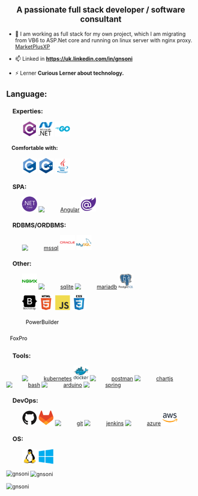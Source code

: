 <h2 align="center">A passionate full stack developer / software consultant</h2>

- 🔭 I am working as full stack for my own project, which I am migrating from VB6 to ASP.Net core and running on linux server with nginx proxy. [MarketPlusXP](https://marketplusxp.com)

- 📫 Linked in **https://uk.linkedin.com/in/gnsoni**

- ⚡ Lerner **Curious Lerner about technology.**

<h2 align="left">Language:</h2>
<h3 style="text-indent: 1em;" align="left">Experties:</h3>
<p style="text-indent: 3em;" align="left">
    <a href="https://www.w3schools.com/cs/" target="_blank" rel="noreferrer"><img
            src="https://raw.githubusercontent.com/devicons/devicon/master/icons/csharp/csharp-original.svg"
            alt="csharp" width="40" height="40" /></a>
    <a href="https://dotnet.microsoft.com/" target="_blank" rel="noreferrer"><img
            src="https://raw.githubusercontent.com/devicons/devicon/master/icons/dot-net/dot-net-original-wordmark.svg"
            alt="dotnet" width="40" height="40" /></a>
    <a href="https://go.dev/" target="_blank" rel="noreferrer"><img
            src="https://raw.githubusercontent.com/devicons/devicon/master/icons/go/go-original-wordmark.svg" alt="Go"
            width="40" height="40" /></a>
</p>
<h4 style="text-indent: 1em;" align="left">Comfortable with:</h4>
<p style="text-indent: 3em;" align="left">
    <a href="https://www.cprogramming.com/" target="_blank" rel="noreferrer">
        <img src="https://raw.githubusercontent.com/devicons/devicon/master/icons/c/c-original.svg" alt="c" width="40"
            height="40" /></a>
    <a href="https://www.w3schools.com/cpp/" target="_blank" rel="noreferrer">
        <img src="https://raw.githubusercontent.com/devicons/devicon/master/icons/cplusplus/cplusplus-original.svg"
            alt="cplusplus" width="40" height="40" /></a>
    <a href="https://www.java.com" target="_blank" rel="noreferrer">
        <img src="https://raw.githubusercontent.com/devicons/devicon/master/icons/java/java-original.svg" alt="java"
            width="40" height="40" /></a>
</p>

<h3 style="text-indent: 1em;" align="left">SPA:</h3>
<p style="text-indent: 3em;" align="left">
    <a href="https://dotnet.microsoft.com/en-us/apps/aspnet" rel="noreferrer">
        <img src="https://raw.githubusercontent.com/devicons/devicon/master/icons/dotnetcore/dotnetcore-original.svg"
            alt="Blazor" width="40" height="40" /></a>
    <a href="https://angular.io" rel="noreferrer">
        <img src="https://raw.githubusercontent.com/get-icon/geticon/master/icons/angular-icon.svg" alt="Angular"
            width="40" height="40" /></a>
    <a href="https://dotnet.microsoft.com/en-us/apps/aspnet/web-apps/blazor" rel="noreferrer">
        <img src="https://raw.githubusercontent.com/devicons/devicon/master/icons/blazor/blazor-original.svg"
            alt="Blazor" width="40" height="40" /></a>
</p>
<h3 style="text-indent: 1em;" align="left">RDBMS/ORDBMS:</h3>
<p style="text-indent: 3em;" align="left">
    <a href="https://www.microsoft.com/en-us/sql-server" target="_blank" rel="noreferrer">
        <img src="https://www.svgrepo.com/show/303229/microsoft-sql-server-logo.svg" alt="mssql" width="40"
            height="40" /></a>
    <a href="https://www.oracle.com/" target="_blank" rel="noreferrer">
        <img src="https://raw.githubusercontent.com/devicons/devicon/master/icons/oracle/oracle-original.svg"
            alt="Oracle" width="40" height="40" /></a>
    <a href="https://www.mysql.com/" target="_blank" rel="noreferrer">
        <img src="https://raw.githubusercontent.com/devicons/devicon/master/icons/mysql/mysql-original-wordmark.svg"
            alt="mysql" width="40" height="40" /></a>
</p>
<h3 style="text-indent: 1em;" align="left">Other:</h3>
<p style="text-indent: 3em;" align="left">
    <a href="https://www.nginx.com" target="_blank" rel="noreferrer"><img
            src="https://raw.githubusercontent.com/devicons/devicon/master/icons/nginx/nginx-original.svg" alt="nginx"
            width="40" height="40" /></a>
    <a href="https://www.sqlite.org/" target="_blank" rel="noreferrer"><img
            src="https://www.vectorlogo.zone/logos/sqlite/sqlite-icon.svg" alt="sqlite" width="40" height="40" /></a>
    <a href="https://mariadb.org/" target="_blank" rel="noreferrer"><img
            src="https://www.vectorlogo.zone/logos/mariadb/mariadb-icon.svg" alt="mariadb" width="40" height="40" /></a>
    <a href="https://www.postgresql.org" target="_blank" rel="noreferrer"><img
            src="https://raw.githubusercontent.com/devicons/devicon/master/icons/postgresql/postgresql-original-wordmark.svg"
            alt="postgresql" width="40" height="40" /></a>
</p>
<p style="text-indent: 3em;" align="left">
    <a href="https://getbootstrap.com" target="_blank" rel="noreferrer">
        <img src="https://raw.githubusercontent.com/devicons/devicon/master/icons/bootstrap/bootstrap-plain-wordmark.svg"
    alt="bootstrap" width="40" height="40" /></a>
    <a href="https://www.w3.org/html/" target="_blank" rel="noreferrer">
        <img src="https://raw.githubusercontent.com/devicons/devicon/master/icons/html5/html5-original-wordmark.svg"
    alt="html5" width="40" height="40" /></a>
    <a href="https://developer.mozilla.org/en-US/docs/Web/JavaScript" target="_blank" rel="noreferrer">
        <img src="https://raw.githubusercontent.com/devicons/devicon/master/icons/javascript/javascript-original.svg"
    alt="javascript" width="40" height="40" /></a>
    <a href="https://www.w3schools.com/css/" target="_blank" rel="noreferrer">
        <img src="https://raw.githubusercontent.com/devicons/devicon/master/icons/css3/css3-original-wordmark.svg"
    alt="css3" width="40" height="40" /></a>
</p>
<p style="text-indent: 3em;" align="left">
    <a href="#" target="_blank" rel="noreferrer">
        <svg width="100" height="40" ><text x="10" y="20">PowerBuilder</text></svg></a>
    <a href="#" target="_blank" rel="noreferrer">
        <svg width="800" height="40" ><text x="10" y="20">FoxPro</text></svg></a>
        
</p>

<h3 style="text-indent: 1em;" align="left">Tools:</h3>
<p style="text-indent: 3em;" align="left">
    <a href="https://kubernetes.io" target="_blank" rel="noreferrer">
        <img src="https://www.vectorlogo.zone/logos/kubernetes/kubernetes-icon.svg" alt="kubernetes" width="40"
            height="40" /></a>
    <a href="https://www.docker.com/" target="_blank" rel="noreferrer">
        <img src="https://raw.githubusercontent.com/devicons/devicon/master/icons/docker/docker-original-wordmark.svg"
            alt="docker" width="40" height="40" /></a>
    <a href="https://postman.com" target="_blank" rel="noreferrer">
        <img src="https://www.vectorlogo.zone/logos/getpostman/getpostman-icon.svg" alt="postman" width="40"
            height="40" /></a>
    <a href="https://www.chartjs.org" target="_blank" rel="noreferrer">
        <img src="https://www.chartjs.org/media/logo-title.svg" alt="chartjs" width="40" height="40" /></a>
    <a href="https://www.gnu.org/software/bash/" target="_blank" rel="noreferrer">
        <img src="https://www.vectorlogo.zone/logos/gnu_bash/gnu_bash-icon.svg" alt="bash" width="40" height="40" /></a>
    <a href="https://www.arduino.cc/" target="_blank" rel="noreferrer">
        <img src="https://cdn.worldvectorlogo.com/logos/arduino-1.svg" alt="arduino" width="40" height="40" /></a>
    <a href="https://spring.io/" target="_blank" rel="noreferrer">
        <img src="https://www.vectorlogo.zone/logos/springio/springio-icon.svg" alt="spring" width="40"
            height="40" /></a>
</p>
<h3 style="text-indent: 1em;" align="left">DevOps:</h3>
<p style="text-indent: 3em;" align="left">
    <a href="#" target="_blank" rel="noreferrer">
        <img src="https://raw.githubusercontent.com/devicons/devicon/master/icons/github/github-original.svg"
            alt="GitHub" width="40" height="40" /></a>
    <a href="https://gitlab.com/" target="_blank" rel="noreferrer">
        <img src="https://raw.githubusercontent.com/devicons/devicon/master/icons/gitlab/gitlab-original.svg"
            alt="GitLab" width="40" height="40" /></a>
    <a href="https://git-scm.com/" target="_blank" rel="noreferrer">
        <img src="https://www.vectorlogo.zone/logos/git-scm/git-scm-icon.svg" alt="git" width="40" height="40" /></a>
    <a href="https://www.jenkins.io" target="_blank" rel="noreferrer">
        <img src="https://www.vectorlogo.zone/logos/jenkins/jenkins-icon.svg" alt="jenkins" width="40"
            height="40" /></a>
    <a href="https://azure.microsoft.com/en-in/" target="_blank" rel="noreferrer">
        <img src="https://www.vectorlogo.zone/logos/microsoft_azure/microsoft_azure-icon.svg" alt="azure" width="40"
            height="40" /></a>
    <a href="https://aws.amazon.com" target="_blank" rel="noreferrer">
        <img src="https://raw.githubusercontent.com/devicons/devicon/master/icons/amazonwebservices/amazonwebservices-original-wordmark.svg"
            alt="aws" width="40" height="40" /></a>
</p>


<h3 style="text-indent: 1em;" align="left">OS:</h3>
<p style="text-indent: 3em;" align="left">
    <a href="https://www.linux.org/" target="_blank" rel="noreferrer"><img
            src="https://raw.githubusercontent.com/devicons/devicon/master/icons/linux/linux-original.svg" alt="linux"
            width="40" height="40" /></a>
    <a href="https://www.microsoft.com/windows/" target="_blank" rel="noreferrer"><img
            src="https://raw.githubusercontent.com/devicons/devicon/master/icons/windows8/windows8-original.svg"
            alt="Windows" width="40" height="40" /></a>
</p>

<p><img align="left"
        src="https://github-readme-stats.vercel.app/api/top-langs?username=gnsoni&show_icons=true&locale=en&layout=compact"
        alt="gnsoni" /></p>

<p>&nbsp;<img align="center" src="https://github-readme-stats.vercel.app/api?username=gnsoni&show_icons=true&locale=en"
        alt="gnsoni" /></p>

<p><img align="center" src="https://github-readme-streak-stats.herokuapp.com/?user=gnsoni&" alt="gnsoni" /></p>
